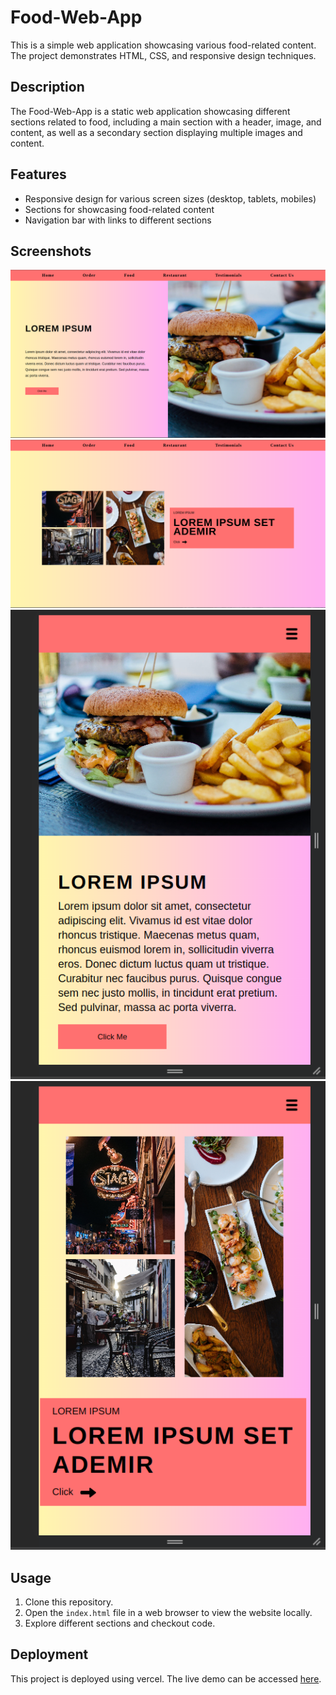 # Food-Web-App

This is a simple web application showcasing various food-related content. The project demonstrates HTML, CSS, and responsive design techniques.

## Description

The Food-Web-App is a static web application showcasing different sections related to food, including a main section with a header, image, and content, as well as a secondary section displaying multiple images and content.

## Features

- Responsive design for various screen sizes (desktop, tablets, mobiles)
- Sections for showcasing food-related content
- Navigation bar with links to different sections

## Screenshots

![Main-Page](assets/screenshots/main-section.png)
![Secondary-Page](assets/screenshots/secondary-section.png)
![Responsive-main](assets/screenshots/responsive-home.png)
![Responsive-secondary](assets/screenshots/responsive-secondary.png)

## Usage

1. Clone this repository.
2. Open the `index.html` file in a web browser to view the website locally.
3. Explore different sections and checkout code.

## Deployment

This project is deployed using vercel. The live demo can be accessed [here](https://html-css-only-site.vercel.app/).
